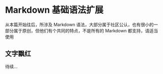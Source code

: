 # Markdown 基础语法扩展

从本篇开始往后，所涉及 Markdown 语法，大部分属于社区公认，也有很小的一部分属于原创，但他们有个共同的特点，不是所有的 Markdown 都支持，请适当使用

## 文字飘红
待续...
